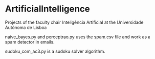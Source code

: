 # ArtificialIntelligence
Projects of the faculty chair Inteligência Artificial at the Universidade Autónoma de Lisboa

naive_bayes.py and perceptrao.py uses the spam.csv file and work as a spam detector in emails.

sudoku_com_ac3.py is a sudoku solver algorithm.
